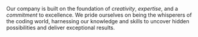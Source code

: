 Our company is built on the foundation of _creativity_, _expertise_, and a _commitment_ to excellence. 
We pride ourselves on being the whisperers of the coding world, harnessing our knowledge and skills to uncover hidden possibilities and deliver exceptional results.
